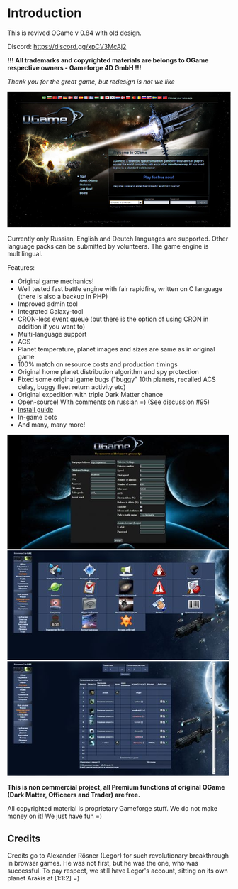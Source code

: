 # Introduction

This is revived OGame v 0.84 with old design.

Discord: https://discord.gg/xpCV3McAj2

**!!! All trademarks and copyrighted materials are belongs to OGame respective owners - Gameforge 4D GmbH !!!**

_Thank you for the great game, but redesign is not we like_

![whc50b7bd1f6b2a2](/imgstore/whc50b7bd1f6b2a2.jpg)

Currently only Russian, English and Deutch languages are supported. Other language packs can be submitted by volunteers. The game engine is multilingual.

Features:
- Original game mechanics!
- Well tested fast battle engine with fair rapidfire, written on C language (there is also a backup in PHP)
- Improved admin tool
- Integrated Galaxy-tool
- CRON-less event queue (but there is the option of using CRON in addition if you want to)
- Multi-language support
- ACS
- Planet temperature, planet images and sizes are same as in original game
- 100% match on resource costs and production timings
- Original home planet distribution algorithm and spy protection
- Fixed some original game bugs ("buggy" 10th planets, recalled ACS delay, buggy fleet return activity etc)
- Original expedition with triple Dark Matter chance
- Open-source! With comments on russian =)  (See discussion #95)
- [Install guide](/Wiki/en/install.md)
- In-game bots
- And many, many more!

![screen1](/imgstore/screen1.jpg)
![screen2](/imgstore/screen2.jpg)
![screen5](/imgstore/screen5.jpg)

**This is non commercial project, all Premium functions of original OGame (Dark Matter, Officeers and Trader) are free.**

All copyrighted material is proprietary Gameforge stuff. We do not make money on it! We just have fun =)

## Credits

Credits go to Alexander Rösner (Legor) for such revolutionary breakthrough in browser games.
He was not first, but he was the one, who was successful.
To pay respect, we still have Legor's account, sitting on its own planet Arakis at \[1:1:2\] =)
